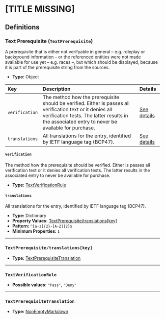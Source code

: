 # [TITLE MISSING]

## Definitions

### <a name="TextPrerequisite"></a> Text Prerequisite (`TextPrerequisite`)

A prerequisite that is either not verifyable in general – e.g. roleplay or
background information – or the referenced entities were not made available
for use yet – e.g. races –, but which should be displayed, because it is part
of the prerequisite string from the sources.

- **Type:** Object

Key | Description | Details
:-- | :-- | :--
`verification` | The method how the prerequisite should be verified. Either is passes all verification text or it denies all verification tests. The latter results in the associated entry to never be available for purchase. | <a href="#TextPrerequisite/verification">See details</a>
`translations` | All translations for the entry, identified by IETF language tag (BCP47). | <a href="#TextPrerequisite/translations">See details</a>

#### <a name="TextPrerequisite/verification"></a> `verification`

The method how the prerequisite should be verified. Either is passes all
verification text or it denies all verification tests. The latter results
in the associated entry to never be available for purchase.

- **Type:** <a href="#TextVerificationRule">TextVerificationRule</a>

#### <a name="TextPrerequisite/translations"></a> `translations`

All translations for the entry, identified by IETF language tag (BCP47).

- **Type:** Dictionary
- **Property Values:** <a href="#TextPrerequisite/translations[key]">TextPrerequisite/translations[key]</a>
- **Pattern:** `^[a-z]{2}-[A-Z]{2}$`
- **Minimum Properties:** `1`

---

### <a name="TextPrerequisite/translations[key]"></a> `TextPrerequisite/translations[key]`

- **Type:** <a href="#TextPrerequisiteTranslation">TextPrerequisiteTranslation</a>

---

### <a name="TextVerificationRule"></a> `TextVerificationRule`

- **Possible values:** `"Pass"`, `"Deny"`

---

### <a name="TextPrerequisiteTranslation"></a> `TextPrerequisiteTranslation`

- **Type:** <a href="../../_NonEmptyString.md#NonEmptyMarkdown">NonEmptyMarkdown</a>

